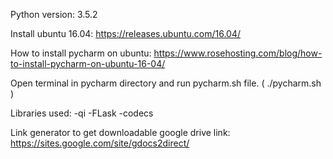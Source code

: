 Python version: 3.5.2

Install ubuntu 16.04:
https://releases.ubuntu.com/16.04/

How to install pycharm on ubuntu:
https://www.rosehosting.com/blog/how-to-install-pycharm-on-ubuntu-16-04/

Open terminal in pycharm directory and run pycharm.sh file. ( ./pycharm.sh ) 

Libraries used:
-qi
-FLask
-codecs

Link generator to get downloadable google drive link:
https://sites.google.com/site/gdocs2direct/

